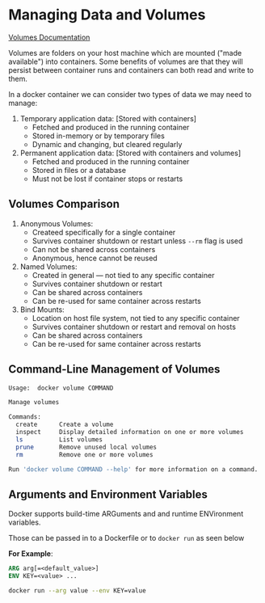 # Managing Data and Volumes

[Volumes Documentation](https://docs.docker.com/storage/volumes/)

Volumes are folders on your host machine which are mounted ("made available")
into containers. Some benefits of volumes are that they will persist between
container runs and containers can both read and write to them.

In a docker container we can consider two types of data we may need to manage:

1. Temporary application data: [Stored with containers]
    - Fetched and produced in the running container
    - Stored in-memory or by temporary files
    -  Dynamic and changing, but cleared regularly
2. Permanent application data: [Stored with containers and volumes]
    - Fetched and produced in the running container
    - Stored in files or a database
    - Must not be lost if container stops or restarts

## Volumes Comparison

1. Anonymous Volumes:
    - Createed specifically for a single container
    - Survives container shutdown or restart unless `--rm` flag is used
    - Can not be shared across containers
    - Anonymous, hence cannot be reused
2. Named Volumes:
    - Created in general &mdash; not tied to any specific container
    - Survives container shutdown or restart
    - Can be shared across containers
    - Can be re-used for same container across restarts
3. Bind Mounts:
    - Location on host file system, not tied to any specific container
    - Survives container shutdown or restart and removal on hosts
    - Can be shared across containers
    - Can be re-used for same container across restarts

## Command-Line Management of Volumes

```bash
Usage:  docker volume COMMAND

Manage volumes

Commands:
  create      Create a volume
  inspect     Display detailed information on one or more volumes
  ls          List volumes
  prune       Remove unused local volumes
  rm          Remove one or more volumes

Run 'docker volume COMMAND --help' for more information on a command.
```

## Arguments and Environment Variables

Docker supports build-time ARGuments and and runtime ENVironment variables.

Those can be passed in to a Dockerfile or to `docker run` as seen below

**For Example**:

```dockerfile
ARG arg[=<default_value>]
ENV KEY=<value> ...
```

```bash
docker run --arg value --env KEY=value
```
